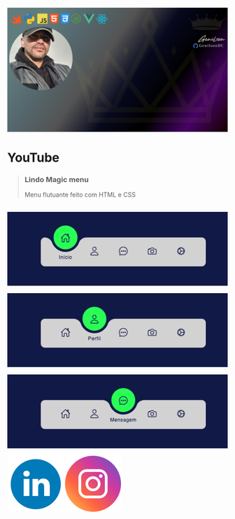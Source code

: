 ![GenilsonDC Banner](Documentation/GitGenilsonDC.png)

# YouTube 

> ### Lindo Magic menu
>
> Menu flutuante feito com HTML e CSS





​			  		 ![GenilsonDC logo](Documentation/img1.png)

![GenilsonDC logo](Documentation/img2.png)

![GenilsonDC logo](Documentation/img3.png)





[![linkedin](Documentation/linkedin_icon.png)](https://www.linkedin.com/in/genilson-do-carmo-8a42b89a/)    [![instagrm](Documentation/instag.png)](https://www.instagram.com/genilson_carmo/) 
